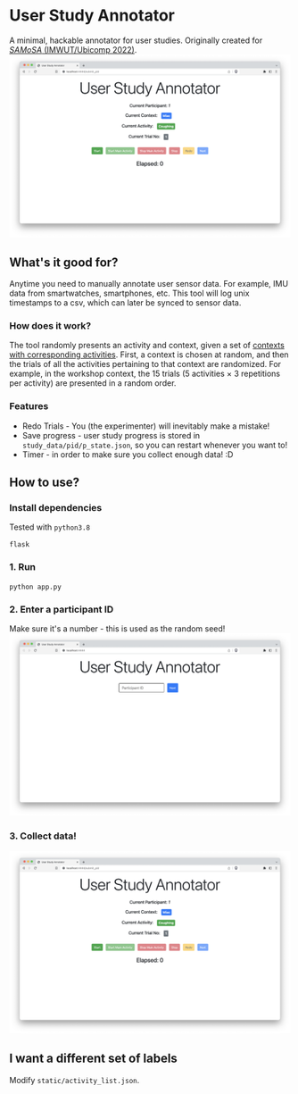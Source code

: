 # User Study Annotator
A minimal, hackable annotator for user studies. Originally created for [_SAMoSA_ (IMWUT/Ubicomp 2022)](https://vimal-mollyn.com/research/samosa-sensing-activities-with-motion-and-sub-sampled-audio/).
![Main page of the tool](media/Page2.png)

## What's it good for?
Anytime you need to manually annotate user sensor data. For example, IMU data from smartwatches, smartphones, etc. This tool will log unix timestamps to a csv, which can later be synced to sensor data.

### How does it work?
The tool randomly presents an activity and context, given a set of [contexts with corresponding activities](static/activity_list.json). First, a context is chosen at random, and then the trials of all the activities pertaining to that context are randomized. For example, in the workshop context, the 15 trials (5 activities × 3 repetitions per activity) are presented in a random order. 

### Features
- Redo Trials - You (the experimenter) will inevitably make a mistake! 
- Save progress - user study progress is stored in `study_data/pid/p_state.json`, so you can restart whenever you want to!
- Timer - in order to make sure you collect enough data! :D

## How to use?

### Install dependencies
Tested with `python3.8`
```
flask
```

### 1. Run
```
python app.py 
```

### 2. Enter a participant ID
Make sure it's a number - this is used as the random seed! 
![Starting page of the tool](media/Page1.png)

### 3. Collect data!
![Main page of the tool](media/Page2.png)

## I want a different set of labels
Modify `static/activity_list.json`.

